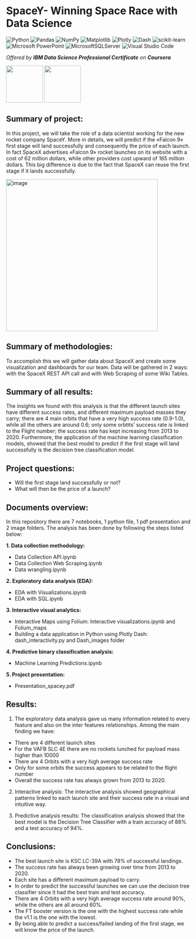 # SpaceY- Winning Space Race with Data Science

![Python](https://img.shields.io/badge/python-3670A0?style=for-the-badge&logo=python&logoColor=ffdd54)
![Pandas](https://img.shields.io/badge/pandas-%23150458.svg?style=for-the-badge&logo=pandas&logoColor=white)
![NumPy](https://img.shields.io/badge/numpy-%23013243.svg?style=for-the-badge&logo=numpy&logoColor=white)
![Matplotlib](https://img.shields.io/badge/Matplotlib-%23ffffff.svg?style=for-the-badge&logo=Matplotlib&logoColor=black)
![Plotly](https://img.shields.io/badge/Plotly-%233F4F75.svg?style=for-the-badge&logo=plotly&logoColor=white)
![Dash](https://img.shields.io/badge/dash-008DE4?style=for-the-badge&logo=dash&logoColor=white)
![scikit-learn](https://img.shields.io/badge/scikit--learn-%23F7931E.svg?style=for-the-badge&logo=scikit-learn&logoColor=white)
![Microsoft PowerPoint](https://img.shields.io/badge/Microsoft_PowerPoint-B7472A?style=for-the-badge&logo=microsoft-powerpoint&logoColor=white)
![MicrosoftSQLServer](https://img.shields.io/badge/Microsoft%20SQL%20Server-CC2927?style=for-the-badge&logo=microsoft%20sql%20server&logoColor=white)
![Visual Studio Code](https://img.shields.io/badge/Visual%20Studio%20Code-0078d7.svg?style=for-the-badge&logo=visual-studio-code&logoColor=white)

_Offered by **IBM Data Science Professional Certificate** on **Coursera**_

<img src="https://github.com/beatricemarrano/spacey/assets/93832250/bbf591d8-8f84-4b0f-954f-03037ff7235b" width="100" height="100">
<img src="https://github.com/beatricemarrano/spacey/assets/93832250/a7ac9be8-f535-4213-a438-647bec69a89f" width="100" height="100">



## Summary of project: 
In this project, we will take the role of a data scientist working for the new rocket company SpaceY. More in details, we will predict if the «Falcon 9» first stage will land successfully and consequently the price of each launch. In fact SpaceX advertises «Falcon 9» rocket launches on its website with a cost of 62 million dollars, while other providers cost upward of 165 million dollars. This big difference is due to the fact that SpaceX can reuse the first stage if it lands successfully.

<img width="413" alt="image" src="https://github.com/beatricemarrano/spacey/assets/93832250/d83fa0bd-cb15-4adc-b966-6c5d404b2b03">


## Summary of methodologies: 
To accomplish this we will gather data about SpaceX and create some visualization and dashboards for our team. Data will be gathered in 2 ways: with the SpaceX REST API call and with Web Scraping of some Wiki Tables.

## Summary of all results: 
The insights we found with this analysis is that the different launch sites have different success rates, and different maximum payload masses they carry; there are 4 main orbits that have a very high success rate (0.9-1.0), while all the others are around 0.6; only some orbtits’ success rate is linked to the Flight number; the success rate has kept increasing from 2013 to 2020. Furthermore, the application of the machine learning classification models, showed that the best model to predict if the first stage will land successfully is the decision tree classification model.

## Project questions:
* Will the first stage land successfully or not?
* What will then be the price of a launch?

## Documents overview:
In this repository there are 7 notebooks, 1 python file, 1 pdf presentation and 2 image folders. The analysis has been done by following the steps listed below:

**1. Data collection methodology:**
* Data Collection API.ipynb
* Data Collection Web Scraping.ipynb
* Data wrangling.ipynb

**2. Exploratory data analysis (EDA):**
*  EDA with Visualizations.ipynb 
*  EDA with SQL.ipynb
  
**3. Interactive visual analytics:**
* Interactive Maps using Folium: Interactive visualizations.ipynb and Folium_maps
* Building a data application in Python using Plotly Dash: dash_interactivity.py and Dash_images folder
  
**4. Predictive binary classification analysis:**
* Machine Learning Predictions.ipynb

**5. Project presentation:**
* Presentation_spacey.pdf

## Results: 
1. The exploratory data analysis gave us many information related to every feature and also on the inter features relationships. Among the main finding we have:
* There are 4 different launch sites
* For the VAFB SLC 4E there are no rockets lunched for payload mass higher than 10000
* There are 4 Orbits with a very high average success rate
* Only for some orbits the success appears to be related to the flight number
* Overall the success rate has always grown from 2013 to 2020. 

2. Interactive analysis: The interactive analysis showed geographical patterns linked to each launch site and their success rate in a visual and intuitive way.

3. Predictive analysis results: The classification analysis showed that the best model is the Decision Tree Classifier with a train accuracy of 88% and a test accuracy of 94%.

## Conclusions:
* The best launch site is KSC LC-39A with 78% of successful landings.
* The success rate has always been growing over time from 2013 to 2020.
* Each site has a different maximum payload to carry.
* In order to predict the successful launches we can use the decision tree classifier since it had the best train and test accuracy.
* There are 4 Orbits with a very high average success rate around 90%, while the others are all around 60%.
* The FT booster version is the one with the highest success rate while the v1.1 is the one with the lowest.
* By being able to predict a success/failed landing of the first stage, we will know the price of the launch.


